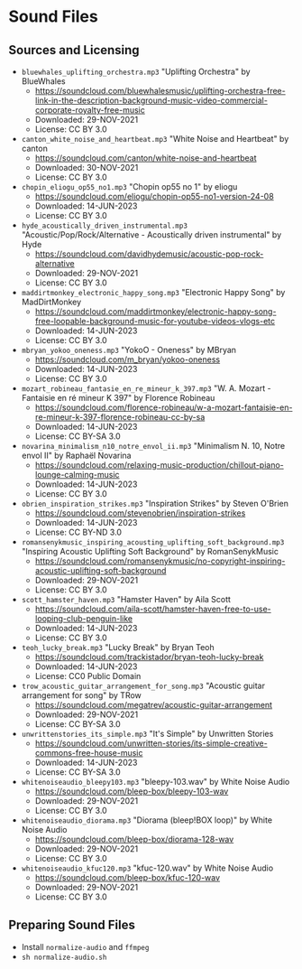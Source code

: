 # Sound Files

## Sources and Licensing

 * `bluewhales_uplifting_orchestra.mp3` "Uplifting Orchestra" by BlueWhales
   * https://soundcloud.com/bluewhalesmusic/uplifting-orchestra-free-link-in-the-description-background-music-video-commercial-corporate-royalty-free-music
   * Downloaded: 29-NOV-2021
   * License: CC BY 3.0
 * `canton_white_noise_and_heartbeat.mp3` "White Noise and Heartbeat" by canton
   * https://soundcloud.com/canton/white-noise-and-heartbeat
   * Downloaded: 30-NOV-2021
   * License: CC BY 3.0
 * `chopin_eliogu_op55_no1.mp3` "Chopin op55 no 1" by eliogu
   * https://soundcloud.com/eliogu/chopin-op55-no1-version-24-08
   * Downloaded: 14-JUN-2023
   * License: CC BY 3.0
 * `hyde_acoustically_driven_instrumental.mp3` "Acoustic/Pop/Rock/Alternative - Acoustically driven instrumental" by Hyde
   * https://soundcloud.com/davidhydemusic/acoustic-pop-rock-alternative
   * Downloaded: 29-NOV-2021
   * License: CC BY 3.0
 * `maddirtmonkey_electronic_happy_song.mp3` "Electronic Happy Song" by MadDirtMonkey
   * https://soundcloud.com/maddirtmonkey/electronic-happy-song-free-loopable-background-music-for-youtube-videos-vlogs-etc
   * Downloaded: 14-JUN-2023
   * License: CC BY 3.0
 * `mbryan_yokoo_oneness.mp3` "YokoO - Oneness" by MBryan
   * https://soundcloud.com/m_bryan/yokoo-oneness
   * Downloaded: 14-JUN-2023
   * License: CC BY 3.0
 * `mozart_robineau_fantasie_en_re_mineur_k_397.mp3` "W. A. Mozart - Fantaisie en ré mineur K 397" by Florence Robineau
   * https://soundcloud.com/florence-robineau/w-a-mozart-fantaisie-en-re-mineur-k-397-florence-robineau-cc-by-sa
   * Downloaded: 14-JUN-2023
   * License: CC BY-SA 3.0
 * `novarina_minimalism_n10_notre_envol_ii.mp3` "Minimalism N. 10, Notre envol II" by Raphaël Novarina
   * https://soundcloud.com/relaxing-music-production/chillout-piano-lounge-calming-music
   * Downloaded: 14-JUN-2023
   * License: CC BY 3.0
 * `obrien_inspiration_strikes.mp3` "Inspiration Strikes" by Steven O'Brien
   * https://soundcloud.com/stevenobrien/inspiration-strikes
   * Downloaded: 14-JUN-2023
   * License: CC BY-ND 3.0
 * `romansenykmusic_inspiring_acousting_uplifting_soft_background.mp3` "Inspiring Acoustic Uplifting Soft Background" by RomanSenykMusic
   * https://soundcloud.com/romansenykmusic/no-copyright-inspiring-acoustic-uplifting-soft-background
   * Downloaded: 29-NOV-2021
   * License: CC BY 3.0
 * `scott_hamster_haven.mp3` "Hamster Haven" by Aila Scott
   * https://soundcloud.com/aila-scott/hamster-haven-free-to-use-looping-club-penguin-like
   * Downloaded: 14-JUN-2023
   * License: CC BY 3.0
 * `teoh_lucky_break.mp3` "Lucky Break" by Bryan Teoh
   * https://soundcloud.com/trackistador/bryan-teoh-lucky-break
   * Downloaded: 14-JUN-2023
   * License: CC0 Public Domain
 * `trow_acoustic_guitar_arrangement_for_song.mp3` "Acoustic guitar arrangement for song" by TRow
   * https://soundcloud.com/megatrev/acoustic-guitar-arrangement
   * Downloaded: 29-NOV-2021
   * License: CC BY-SA 3.0
 * `unwrittenstories_its_simple.mp3` "It's Simple" by Unwritten Stories
   * https://soundcloud.com/unwritten-stories/its-simple-creative-commons-free-house-music
   * Downloaded: 14-JUN-2023
   * License: CC BY-SA 3.0
 * `whitenoiseaudio_bleepy103.mp3` "bleepy-103.wav" by White Noise Audio
   * https://soundcloud.com/bleep-box/bleepy-103-wav
   * Downloaded: 29-NOV-2021
   * License: CC BY 3.0
 * `whitenoiseaudio_diorama.mp3` "Diorama (bleep!BOX loop)" by White Noise Audio
   * https://soundcloud.com/bleep-box/diorama-128-wav
   * Downloaded: 29-NOV-2021
   * License: CC BY 3.0
 * `whitenoiseaudio_kfuc120.mp3` "kfuc-120.wav" by White Noise Audio
   * https://soundcloud.com/bleep-box/kfuc-120-wav
   * Downloaded: 29-NOV-2021
   * License: CC BY 3.0

## Preparing Sound Files

 * Install `normalize-audio` and `ffmpeg`
 * `sh normalize-audio.sh`
